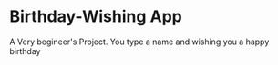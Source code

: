 # Birthday-Wishing App

A Very begineer's Project. You type a name and wishing you a happy birthday
